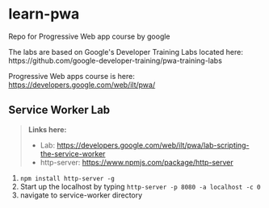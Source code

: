 # learn-pwa
Repo for Progressive Web app course by google

<p>
The labs are based on Google's Developer Training Labs located here: https://github.com/google-developer-training/pwa-training-labs
</p>

Progressive Web apps course is here:
https://developers.google.com/web/ilt/pwa/


## Service Worker Lab

> **Links here:**
> - Lab: https://developers.google.com/web/ilt/pwa/lab-scripting-the-service-worker
> - http-server: https://www.npmjs.com/package/http-server

1) `npm install http-server -g`
2) Start up the localhost by typing `http-server -p 8080 -a localhost -c 0`
2) navigate to service-worker directory

